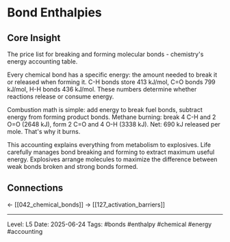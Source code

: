# Bond Enthalpies

## Core Insight
The price list for breaking and forming molecular bonds - chemistry's energy accounting table.

Every chemical bond has a specific energy: the amount needed to break it or released when forming it. C-H bonds store 413 kJ/mol, C=O bonds 799 kJ/mol, H-H bonds 436 kJ/mol. These numbers determine whether reactions release or consume energy.

Combustion math is simple: add energy to break fuel bonds, subtract energy from forming product bonds. Methane burning: break 4 C-H and 2 O=O (2648 kJ), form 2 C=O and 4 O-H (3338 kJ). Net: 690 kJ released per mole. That's why it burns.

This accounting explains everything from metabolism to explosives. Life carefully manages bond breaking and forming to extract maximum useful energy. Explosives arrange molecules to maximize the difference between weak bonds broken and strong bonds formed.

## Connections
← [[042_chemical_bonds]]
→ [[127_activation_barriers]]

---
Level: L5
Date: 2025-06-24
Tags: #bonds #enthalpy #chemical #energy #accounting